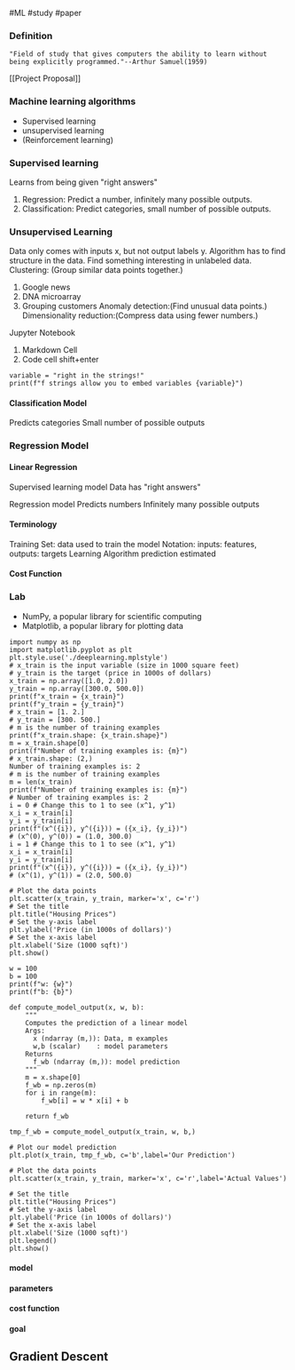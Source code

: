 #ML #study #paper

### Definition
	"Field of study that gives computers the ability to learn without being explicitly programmed."--Arthur Samuel(1959)
[[Project Proposal]]
### Machine learning algorithms
- Supervised learning
- unsupervised learning
- (Reinforcement learning)

### Supervised learning
Learns from being given "right answers"
1. Regression: Predict a number, infinitely many possible outputs.
2. Classification: Predict categories, small number of possible outputs.

### Unsupervised Learning
Data only comes with inputs x, but not output labels y.
Algorithm has to find structure in the data.
Find something interesting in unlabeled data.
Clustering: (Group similar data points together.)
1. Google news
2. DNA microarray
3. Grouping customers
Anomaly detection:(Find unusual data points.)
Dimensionality reduction:(Compress data using fewer numbers.)

Jupyter Notebook
1. Markdown Cell
2. Code cell
shift+enter
```
variable = "right in the strings!"
print(f"f strings allow you to embed variables {variable}")
```

#### Classification Model
Predicts categories
Small number of possible outputs

### Regression Model

#### Linear Regression

Supervised learning model
Data has "right answers"

Regression model
Predicts numbers
Infinitely many possible outputs

#### Terminology
Training Set: data used to train the model
Notation: inputs: features, outputs: targets
Learning Algorithm
prediction
estimated

#### Cost Function

### Lab
- NumPy, a popular library for scientific computing
- Matplotlib, a popular library for plotting data
```
import numpy as np
import matplotlib.pyplot as plt
plt.style.use('./deeplearning.mplstyle')
# x_train is the input variable (size in 1000 square feet)
# y_train is the target (price in 1000s of dollars)
x_train = np.array([1.0, 2.0])
y_train = np.array([300.0, 500.0])
print(f"x_train = {x_train}")
print(f"y_train = {y_train}")
# x_train = [1. 2.]
# y_train = [300. 500.]
# m is the number of training examples
print(f"x_train.shape: {x_train.shape}")
m = x_train.shape[0]
print(f"Number of training examples is: {m}")
# x_train.shape: (2,)
Number of training examples is: 2
# m is the number of training examples
m = len(x_train)
print(f"Number of training examples is: {m}")
# Number of training examples is: 2
i = 0 # Change this to 1 to see (x^1, y^1)
x_i = x_train[i]
y_i = y_train[i]
print(f"(x^({i}), y^({i})) = ({x_i}, {y_i})")
# (x^(0), y^(0)) = (1.0, 300.0)
i = 1 # Change this to 1 to see (x^1, y^1)
x_i = x_train[i]
y_i = y_train[i]
print(f"(x^({i}), y^({i})) = ({x_i}, {y_i})")
# (x^(1), y^(1)) = (2.0, 500.0)

# Plot the data points
plt.scatter(x_train, y_train, marker='x', c='r')
# Set the title
plt.title("Housing Prices")
# Set the y-axis label
plt.ylabel('Price (in 1000s of dollars)')
# Set the x-axis label
plt.xlabel('Size (1000 sqft)')
plt.show()

w = 100
b = 100
print(f"w: {w}")
print(f"b: {b}")

def compute_model_output(x, w, b):
    """
    Computes the prediction of a linear model
    Args:
      x (ndarray (m,)): Data, m examples 
      w,b (scalar)    : model parameters  
    Returns
      f_wb (ndarray (m,)): model prediction
    """
    m = x.shape[0]
    f_wb = np.zeros(m)
    for i in range(m):
        f_wb[i] = w * x[i] + b
        
    return f_wb

tmp_f_wb = compute_model_output(x_train, w, b,)

# Plot our model prediction
plt.plot(x_train, tmp_f_wb, c='b',label='Our Prediction')

# Plot the data points
plt.scatter(x_train, y_train, marker='x', c='r',label='Actual Values')

# Set the title
plt.title("Housing Prices")
# Set the y-axis label
plt.ylabel('Price (in 1000s of dollars)')
# Set the x-axis label
plt.xlabel('Size (1000 sqft)')
plt.legend()
plt.show()
```

#### model
#### parameters
#### cost function
#### goal

## Gradient Descent



